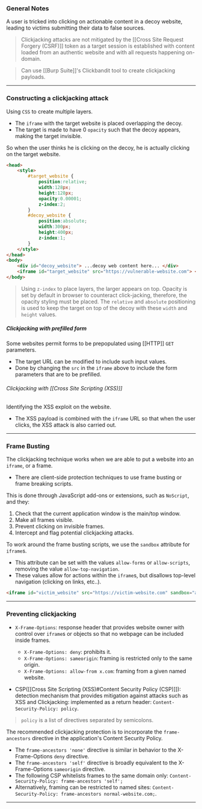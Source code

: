 
### General Notes

A user is tricked into clicking on actionable content in a decoy website, leading to victims submitting their data to false sources.

> Clickjacking attacks are not mitigated by the [[Cross Site Request Forgery (CSRF)]] token as a target session is established with content loaded from an authentic website and with all requests happening on-domain.

> Can use [[Burp Suite]]'s Clickbandit tool to create clickjacking payloads.
---

### Constructing a clickjacking attack

Using `CSS` to create multiple layers.
- The `iframe` with the target website is placed overlapping the decoy.
- The target is made to have 0 `opacity` such that the decoy appears, making the target invisible.

So when the user thinks he is clicking on the decoy, he is actually clicking on the target website.

```HTML
<head> 
	<style> 
		#target_website { 
			position:relative; 
			width:128px; 
			height:128px; 
			opacity:0.00001; 
			z-index:2; 
		} 
		#decoy_website { 
			position:absolute; 
			width:300px; 
			height:400px; 
			z-index:1; 
		} 
	</style> 
</head>
<body> 
	<div id="decoy_website"> ...decoy web content here... </div> 
	<iframe id="target_website" src="https://vulnerable-website.com"> </iframe> 
</body>
```
> Using `z-index` to place layers, the larger appears on top.
> Opacity is set by default in browser to counteract click-jacking, therefore, the opacity styling must be placed.
> The `relative` and `absolute` positioning is used to keep the target on top of the decoy with these `width` and `height` values.

##### Clickjacking with prefilled form

Some websites permit forms to be prepopulated using [[HTTP]] `GET` parameters.
- The target URL can be modified to include such input values.
- Done by changing the `src` in the `iframe` above to include the form parameters that are to be prefilled.

###### Clickjacking with [[Cross Site Scripting (XSS)]]

Identifying the XSS exploit on the website.
- The XSS payload is combined with the `iframe` URL so that when the user clicks, the XSS attack is also carried out.

---
### Frame Busting

The clickjacking technique works when we are able to put a website into an `iframe`, or a frame.
- There are client-side protection techniques to use frame busting or frame breaking scripts.

This is done through JavaScript add-ons or extensions, such as `NoScript`, and they: 
1. Check that the current application window is the main/top window.
2. Make all frames visible.
3. Prevent clicking on invisible frames.
4. Intercept and flag potential clickjacking attacks.

To work around the frame busting scripts, we use the `sandbox` attribute for `iframe`s.
- This attribute can be set with the values `allow-forms` or `allow-scripts`, removing the value `allow-top-navigation`.
- These values allow for actions within the `iframe`s, but disallows top-level navigation (clicking on links, etc..).

```HTML
<iframe id="victim_website" src="https://victim-website.com" sandbox="allow-forms"></iframe>
```

---

### Preventing clickjacking

* `X-Frame-Options`: response header that provides website owner with control over `iframe`s or objects so that no webpage can be included inside frames.
	* `X-Frame-Options: deny`: prohibits it.
	* `X-Frame-Options: sameorigin`: framing is restricted only to the same origin.
	* `X-Frame-Options: allow-from x.com`: framing from a given named website.

* CSP([[Cross Site Scripting (XSS)#Content Security Policy (CSP)]]): detection mechanism that provides mitigation against attacks such as XSS and Clickjacking: implemented as a return header: `Content-Security-Policy: policy`.

> `policy` is a list of directives separated by semicolons.

The recommended clickjacking protection is to incorporate the `frame-ancestors` directive in the application's Content Security Policy. 
* The `frame-ancestors 'none'` directive is similar in behavior to the X-Frame-Options `deny` directive. 
* The `frame-ancestors 'self'` directive is broadly equivalent to the X-Frame-Options `sameorigin` directive. 
* The following CSP whitelists frames to the same domain only: `Content-Security-Policy: frame-ancestors 'self';`
*  Alternatively, framing can be restricted to named sites: `Content-Security-Policy: frame-ancestors normal-website.com;`.

---
